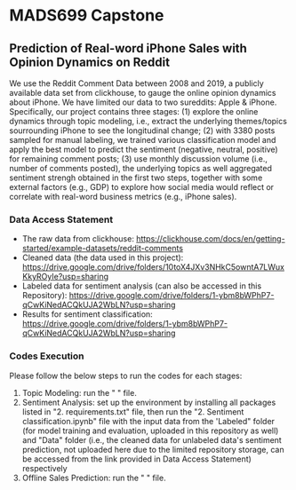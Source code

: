 # MADS699 Capstone   

## Prediction of Real-word iPhone Sales with Opinion Dynamics on Reddit

We use the Reddit Comment Data between 2008 and 2019, a publicly available data set from clickhouse, to gauge the online opinion dynamics about iPhone. We have limited our data to two sureddits: Apple & iPhone. Specifically, our project contains three stages: (1) explore the online dynamics through topic modeling, i.e.,   extract the underlying themes/topics sourrounding iPhone to see the longitudinal change; (2) with 3380 posts sampled for manual labeling, we trained various classification model and apply the best model to predict the sentiment (negative, neutral, positive) for remaining comment posts; (3) use monthly discussion volume (i.e., number of comments posted), the underlying topics as well aggregated sentiment strengh obtained in the first two steps, together with some external factors (e.g., GDP) to explore how social media would reflect or correlate with real-word business metrics (e.g., iPhone sales).

### Data Access Statement
- The raw data from clickhouse:  https://clickhouse.com/docs/en/getting-started/example-datasets/reddit-comments  
- Cleaned data (the data used in this project): https://drive.google.com/drive/folders/10toX4JXv3NHkC5owntA7LWuxKkyROyIe?usp=sharing
- Labeled data for sentiment analysis (can also be accessed in this Repository):  https://drive.google.com/drive/folders/1-ybm8bWPhP7-qCwKiNedACQkUJA2WbLN?usp=sharing 
- Results for sentiment classification: https://drive.google.com/drive/folders/1-ybm8bWPhP7-qCwKiNedACQkUJA2WbLN?usp=sharing  

### Codes Execution 
Please follow the below steps to run the codes for each stages:

1. Topic Modeling: run the " " file.
2.  Sentiment Analysis: set up the environment by installing all packages listed in "2. requirements.txt" file, then run the "2. Sentiment classification.ipynb" file with the input data from the 'Labeled" folder (for model training and evaluation, uploaded in this repository as well) and  "Data" folder (i.e., the cleaned data for unlabeled data's sentiment prediction, not uploaded here due to the limited repository storage, can be accessed from the link provided in Data Access Statement) respectively
3.  Offline Sales Prediction: run the " " file.
